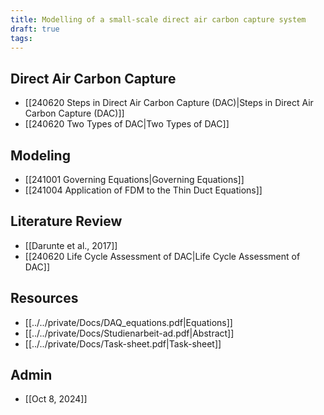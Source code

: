 ```yaml
---
title: Modelling of a small-scale direct air carbon capture system
draft: true
tags:
---
```

## Direct Air Carbon Capture
- [[240620 Steps in Direct Air Carbon Capture (DAC)|Steps in Direct Air Carbon Capture (DAC)]]
- [[240620 Two Types of DAC|Two Types of DAC]]
## Modeling
- [[241001 Governing Equations|Governing Equations]]
- [[241004 Application of FDM to the Thin Duct Equations]]
## Literature Review
- [[Darunte et al., 2017]]
- [[240620 Life Cycle Assessment of DAC|Life Cycle Assessment of DAC]]
## Resources 
- [[../../private/Docs/DAQ_equations.pdf|Equations]]
- [[../../private/Docs/Studienarbeit-ad.pdf|Abstract]]
- [[../../private/Docs/Task-sheet.pdf|Task-sheet]]
## Admin 
- [[Oct 8, 2024]]
